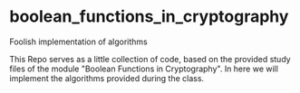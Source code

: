 # boolean_functions_in_cryptography
Foolish implementation of algorithms


This Repo serves as a little collection of code, based on the provided study files of the module "Boolean Functions in Cryptography". In here we will implement the algorithms provided during the class.
